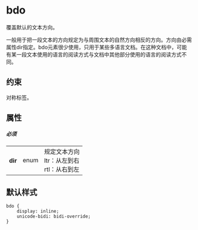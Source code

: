 # bdo

覆盖默认的文本方向。

一般用于把一段文本的方向规定为与周围文本的自然方向相反的方向。方向由必需属性dir指定。bdo元素很少使用，只用于某些多语言文档。在这种文档中，可能有某一段文本使用的语言的阅读方式与文档中其他部分使用的语言的阅读方式不同。

## 约束

对称标签。


## 属性

##### 必须
<table>
<tr>
    <th>dir</th>
    <td>enum</td>
    <td>规定文本方向
        <br/>ltr：从左到右
        <br/>rtl：从右到左
    </td>
</tr>
</table>

## 默认样式

```
bdo {
    display: inline;
    unicode-bidi: bidi-override;
}
```